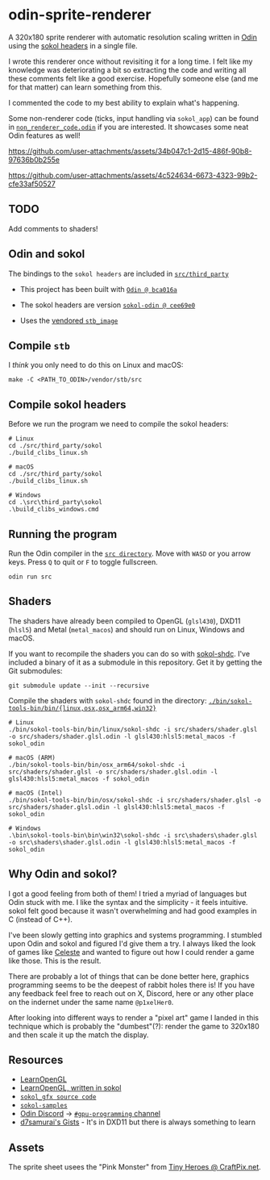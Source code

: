# odin-sprite-renderer

A 320x180 sprite renderer with automatic resolution scaling written in [Odin](https://github.com/odin-lang/odin) using the [sokol headers](https://github.com/floooh/sokol) in a single file.

I wrote this renderer once without revisiting it for a long time. I felt like my knowledge was deteriorating a bit so extracting the code and writing all these comments felt like a good exercise. Hopefully someone else (and me for that matter) can learn something from this.

I commented the code to my best ability to explain what's happening.

Some non-renderer code (ticks, input handling via `sokol_app`) can be found in [`non_renderer_code.odin`](src/non_renderer_code.odin) if you are interested. It showcases some neat Odin features as well!

https://github.com/user-attachments/assets/34b047c1-2d15-486f-90b8-97636b0b255e

https://github.com/user-attachments/assets/4c524634-6673-4323-99b2-cfe33af50527

## TODO

Add comments to shaders!

## Odin and sokol

The bindings to the `sokol headers` are included in [`src/third_party`](src/third_party)

- This project has been built with [`Odin @ bca016a`](https://github.com/odin-lang/Odin/commit/bca016ae941602864cb614c60d42fc9231543dee)

- The sokol headers are version [`sokol-odin @ cee69e0`](https://github.com/floooh/sokol-odin/commit/cee69e0f828aade2e7a999482052e8af758bfe6e)

- Uses the [vendored `stb_image`](https://github.com/odin-lang/Odin/tree/master/vendor/stb/image)

## Compile `stb`

I _think_ you only need to do this on Linux and macOS:

```
make -C <PATH_TO_ODIN>/vendor/stb/src
```

## Compile sokol headers

Before we run the program we need to compile the sokol headers:

```
# Linux
cd ./src/third_party/sokol
./build_clibs_linux.sh

# macOS
cd ./src/third_party/sokol
./build_clibs_linux.sh

# Windows
cd .\src\third_party\sokol
.\build_clibs_windows.cmd
```

## Running the program

Run the Odin compiler in the [`src directory`](src). Move with `WASD` or you arrow keys. Press `Q` to quit or `F` to toggle fullscreen.

```
odin run src
```

## Shaders

The shaders have already been compiled to OpenGL (`glsl430`), DXD11 (`hlsl5`) and Metal (`metal_macos`) and should run on Linux, Windows and macOS.

If you want to recompile the shaders you can do so with [sokol-shdc](https://github.com/floooh/sokol-tools/blob/master/docs/sokol-shdc.md).
I've included a binary of it as a submodule in this repository. Get it by getting the Git submodules:

```
git submodule update --init --recursive
```

Compile the shaders with `sokol-shdc` found in the directory: [`./bin/sokol-tools-bin/bin/{linux,osx,osx_arm64,win32}`](https://github.com/floooh/sokol-tools-bin/tree/d80b1d8f20fef813092ba37f26723d3880839651/bin)

```
# Linux
./bin/sokol-tools-bin/bin/linux/sokol-shdc -i src/shaders/shader.glsl -o src/shaders/shader.glsl.odin -l glsl430:hlsl5:metal_macos -f sokol_odin

# macOS (ARM)
./bin/sokol-tools-bin/bin/osx_arm64/sokol-shdc -i src/shaders/shader.glsl -o src/shaders/shader.glsl.odin -l glsl430:hlsl5:metal_macos -f sokol_odin

# macOS (Intel)
./bin/sokol-tools-bin/bin/osx/sokol-shdc -i src/shaders/shader.glsl -o src/shaders/shader.glsl.odin -l glsl430:hlsl5:metal_macos -f sokol_odin

# Windows
.\bin\sokol-tools-bin\bin\win32\sokol-shdc -i src\shaders\shader.glsl -o src\shaders\shader.glsl.odin -l glsl430:hlsl5:metal_macos -f sokol_odin
```

## Why Odin and sokol?

I got a good feeling from both of them! I tried a myriad of languages but Odin stuck with me. I like the syntax and the simplicity - it feels intuitive. sokol felt good because it wasn't overwhelming and had good examples in C (instead of C++).

I've been slowly getting into graphics and systems programming. I stumbled upon Odin and sokol and figured I'd give them a try. I always liked the look of games like [Celeste](https://www.celestegame.com/) and wanted to figure out how I could render a game like those. This is the result.

There are probably a lot of things that can be done better here, graphics programming seems to be the deepest of rabbit holes there is! If you have any feedback feel free to reach out on X, Discord, here or any other place on the indernet under the same name `@p1xelHer0`.

After looking into different ways to render a "pixel art" game I landed in this technique which is probably the "dumbest"(?): render the game to 320x180 and then scale it up the match the display.

## Resources

- [LearnOpenGL](https://learnopengl.com/)
- [LearnOpenGL, written in sokol](https://github.com/zeromake/learnopengl-examples)
- [`sokol_gfx source code`](https://github.com/floooh/sokol/blob/master/sokol_gfx.h)
- [`sokol-samples`](https://github.com/floooh/sokol-samples)
- [Odin Discord](https://discord.com/invite/odinlang) -> [`#gpu-programming` channel](https://discord.com/channels/568138951836172421/931610740840865828)
- [d7samurai's Gists](https://gist.github.com/d7samurai) - It's in DXD11 but there is always something to learn

## Assets

The sprite sheet usees the "Pink Monster" from [Tiny Heroes @ CraftPix.net](https://craftpix.net/freebies/free-pixel-art-tiny-hero-sprites/).
